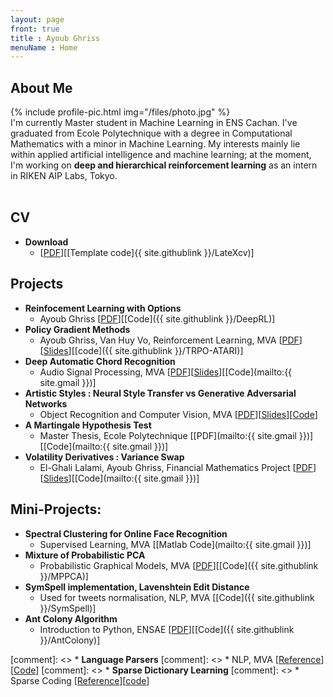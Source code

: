 ```yaml
---
layout: page
front: true
title : Ayoub Ghriss
menuName : Home
---
```




## About Me
{%
include profile-pic.html
img="/files/photo.jpg"
%}
<br>
I'm currently Master student in Machine Learning in ENS Cachan. I've graduated from Ecole Polytechnique with a degree in Computational Mathematics with a minor in Machine Learning.
My interests mainly lie within applied artificial intelligence and machine learning; at the moment, I'm working on **deep and hierarchical reinforcement learning** as an intern in RIKEN AIP Labs, Tokyo.
<br>
<br>

## CV
* **Download**
    * [[PDF](/files/CV.pdf)][[Template code]{{ site.githublink }}/LateXcv)]

## Projects

* **Reinfocement Learning with Options**
    * Ayoub Ghriss [[PDF](/files/pdfs/mva/Thesis.pdf)][[Code]({{ site.githublink }}/DeepRL)]
* **Policy Gradient Methods**
    * Ayoub Ghriss, Van Huy Vo, Reinforcement Learning, MVA [[PDF](/files/pdfs/mva/pg_drl.pdf)][[Slides](/files/pdfs/mva/pg_drl_slides.pdf)][[code]({{ site.githublink }}/TRPO-ATARI)]
* **Deep Automatic Chord Recognition**
    * Audio Signal Processing, MVA [[PDF](/files/pdfs/mva/dacr.pdf)][[Slides](/files/pdfs/mva/dacr_slides.pdf)][[Code](mailto:{{ site.gmail }})]
* **Artistic Styles : Neural Style Transfer vs Generative Adversarial Networks**
    * Object Recognition and Computer Vision, MVA [[PDF](/files/pdfs/mva/recv.pdf)][[Slides](https://docs.google.com/presentation/d/1QwbmCmGqboeYhUQsBQlmdzVLk75U46gT3wEIylS8rro/edit#slide=id.gc6f90357f_0_5)][[Code](TODO)]
* **A Martingale Hypothesis Test**
    * Master Thesis, Ecole Polytechnique [[PDF](mailto:{{ site.gmail }})] [[Code](mailto:{{ site.gmail }})]
* **Volatility Derivatives : Variance Swap**
    * El-Ghali Lalami, Ayoub Ghriss, Financial Mathematics Project [[PDF](/files/pdfs/X/vol.pdf)][[Slides](/files/pdfs/X/vol_slides.pdf)][[Code](mailto:{{ site.gmail }})]

## Mini-Projects:

* **Spectral Clustering for Online Face Recognition**
    * Supervised Learning, MVA [[Matlab Code](mailto:{{ site.gmail }})]
* **Mixture of Probabilistic PCA**
    * Probabilistic Graphical Models, MVA [[PDF](/files/pdfs/mva/mppca.pdf)][[Code]({{ site.githublink }}/MPPCA)]
* **SymSpell implementation, Lavenshtein Edit Distance**
    * Used for tweets normalisation, NLP, MVA [[Code]({{ site.githublink }}/SymSpell)]
* **Ant Colony Algorithm**
    * Introduction to Python, ENSAE [[PDF](/files/pdfs/ensae/ants.pdf)][[Code]({{ site.githublink }}/AntColony)]

[comment]: <> * **Language Parsers**
[comment]: <>    * NLP, MVA [[Reference](TODO)][[Code](TODO)]
[comment]: <> * **Sparse Dictionary Learning**
[comment]: <>    * Sparse Coding [[Reference](TODO)][[code](TODO)]
